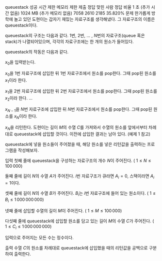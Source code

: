 queuestack 성공
시간 제한 메모리 제한 제출 정답 맞힌 사람 정답 비율
1 초 (추가 시간 없음) 1024 MB (추가 메모리 없음) 7058 2610 2185 35.820%
문제
한가롭게 방학에 놀고 있던 도현이는 갑자기 재밌는 자료구조를 생각해냈다. 그 자료구조의 이름은 queuestack이다.

queuestack의 구조는 다음과 같다.
$1$번,
$2$번, ... ,
$N$번의 자료구조(queue 혹은 stack)가 나열되어있으며, 각각의 자료구조에는 한 개의 원소가 들어있다.

queuestack의 작동은 다음과 같다.

$x_0$을 입력받는다.

$x_0$을
$1$번 자료구조에 삽입한 뒤
$1$번 자료구조에서 원소를 pop한다. 그때 pop된 원소를
$x_1$이라 한다.

$x_1$을
$2$번 자료구조에 삽입한 뒤
$2$번 자료구조에서 원소를 pop한다. 그때 pop된 원소를
$x_2$이라 한다.
...

$x_{N-1}$을
$N$번 자료구조에 삽입한 뒤
$N$번 자료구조에서 원소를 pop한다. 그때 pop된 원소를
$x_N$이라 한다.

$x_N$을 리턴한다.
도현이는 길이
$M$의 수열
$C$를 가져와서 수열의 원소를 앞에서부터 차례대로 queuestack에 삽입할 것이다. 이전에 삽입한 결과는 남아 있다. (예제
$1$ 참고)

queuestack에 넣을 원소들이 주어졌을 때, 해당 원소를 넣은 리턴값을 출력하는 프로그램을 작성해보자.

입력
첫째 줄에 queuestack을 구성하는 자료구조의 개수
$N$이 주어진다. (
$1 \leq N \leq 100\,000$)

둘째 줄에 길이
$N$의 수열
$A$가 주어진다.
$i$번 자료구조가 큐라면
$A_i = 0$, 스택이라면
$A_i = 1$이다.

셋째 줄에 길이
$N$의 수열
$B$가 주어진다.
$B_i$는
$i$번 자료구조에 들어 있는 원소이다. (
$1 \leq B_i \leq 1\,000\,000\,000$)

넷째 줄에 삽입할 수열의 길이
$M$이 주어진다. (
$1 \leq M \leq 100\,000$)

다섯째 줄에 queuestack에 삽입할 원소를 담고 있는 길이
$M$의 수열
$C$가 주어진다. (
$1 \leq C_i \leq 1\,000\,000\,000$)

입력으로 주어지는 모든 수는 정수이다.

출력
수열
$C$의 원소를 차례대로 queuestack에 삽입했을 때의 리턴값을 공백으로 구분하여 출력한다.
